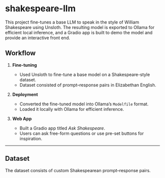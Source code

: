 # shakespeare-llm
This project fine-tunes a base LLM to speak in the style of William Shakespeare using Unsloth. The resulting model is exported to Ollama for efficient local inference, and a Gradio app is built to demo the model and provide an interactive front end.

## Workflow
1. **Fine-tuning**  
   - Used Unsloth to fine-tune a base model on a Shakespeare-style dataset.  
   - Dataset consisted of prompt–response pairs in Elizabethan English.  

2. **Deployment**  
   - Converted the fine-tuned model into Ollama’s `Modelfile` format.  
   - Loaded it locally with Ollama for efficient inference.  

3. **Web App**  
   - Built a Gradio app titled *Ask Shakespeare*.  
   - Users can ask free-form questions or use pre-set buttons for inspiration.  

---

## Dataset
The dataset consists of custom Shakespearean prompt–response pairs.  


